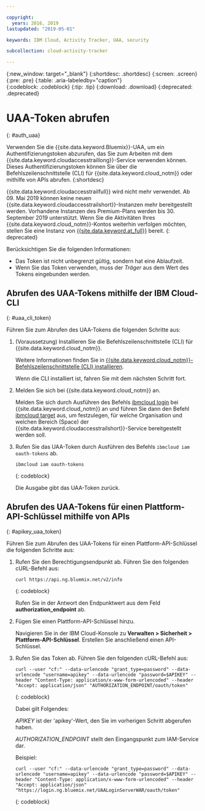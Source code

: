 ```yaml
---

copyright:
  years: 2016, 2019
lastupdated: "2019-05-01"

keywords: IBM Cloud, Activity Tracker, UAA, security

subcollection: cloud-activity-tracker

---
```


{:new_window: target="_blank"}
{:shortdesc: .shortdesc}
{:screen: .screen}
{:pre: .pre}
{:table: .aria-labeledby="caption"}    
{:codeblock: .codeblock}
{:tip: .tip}
{:download: .download}
{:deprecated: .deprecated}


# UAA-Token abrufen
{: #auth_uaa}

Verwenden Sie die {{site.data.keyword.Bluemix}}-UAA, um ein Authentifizierungstoken abzurufen, das Sie zum Arbeiten mit dem {{site.data.keyword.cloudaccesstraillong}}-Service verwenden können. Dieses Authentifizierungstoken können Sie über die Befehlszeilenschnittstelle (CLI) für {{site.data.keyword.cloud_notm}} oder mithilfe von APIs abrufen.
{:shortdesc}

{{site.data.keyword.cloudaccesstrailfull}} wird nicht mehr verwendet. Ab 09. Mai 2019 können keine neuen {{site.data.keyword.cloudaccesstrailshort}}-Instanzen mehr bereitgestellt werden. Vorhandene Instanzen des Premium-Plans werden bis 30. September 2019 unterstützt. Wenn Sie die Aktivitäten Ihres {{site.data.keyword.cloud_notm}}-Kontos weiterhin verfolgen möchten, stellen Sie eine Instanz von [{{site.data.keyword.at_full}}](/docs/services/Activity-Tracker-with-LogDNA?topic=logdnaat-getting-started#getting-started) bereit.
{: deprecated}


Berücksichtigen Sie die folgenden Informationen:

* Das Token ist nicht unbegrenzt gültig, sondern hat eine Ablaufzeit. 
* Wenn Sie das Token verwenden, muss der *Träger* aus dem Wert des Tokens eingebunden werden.
		
## Abrufen des UAA-Tokens mithilfe der IBM Cloud-CLI
{: #uaa_cli_token}

Führen Sie zum Abrufen des UAA-Tokens die folgenden Schritte aus:

1. (Voraussetzung) Installieren Sie die Befehlszeilenschnittstelle (CLI) für {{site.data.keyword.cloud_notm}}.

   Weitere Informationen finden Sie in [{{site.data.keyword.cloud_notm}}-Befehlszeilenschnittstelle (CLI) installieren](/docs/cli?topic=cloud-cli-ibmcloud-cli#ibmcloud-cli).
   
   Wenn die CLI installiert ist, fahren Sie mit dem nächsten Schritt fort.
    
2. Melden Sie sich bei {{site.data.keyword.cloud_notm}} an. 

    Melden Sie sich durch Ausführen des Befehls [ibmcloud login](/docs/cli/reference/ibmcloud/bx_cli.html#ibmcloud_login) bei {{site.data.keyword.cloud_notm}} an und führen Sie dann den Befehl [ibmcloud target](/docs/cli/reference/ibmcloud/bx_cli.html#ibmcloud_target) aus, um festzulegen, für welche Organisation und welchen Bereich (Space) der {{site.data.keyword.cloudaccesstrailshort}}-Service bereitgestellt werden soll.
	
3. Rufen Sie das UAA-Token durch Ausführen des Befehls `ibmcloud iam oauth-tokens` ab.

    ```
	ibmcloud iam oauth-tokens
	```
	{: codeblock}
	
	Die Ausgabe gibt das UAA-Token zurück.


	


## Abrufen des UAA-Tokens für einen Plattform-API-Schlüssel mithilfe von APIs
{: #apikey_uaa_token}

Führen Sie zum Abrufen des UAA-Tokens für einen Plattform-API-Schlüssel die folgenden Schritte aus:

1. Rufen Sie den Berechtigungsendpunkt ab. Führen Sie den folgenden cURL-Befehl aus:

    ```
    curl https://api.ng.bluemix.net/v2/info
    ```
    {: codeblock}

    Rufen Sie in der Antwort den Endpunktwert aus dem Feld **authorization_endpoint** ab.

2. Fügen Sie einen Plattform-API-Schlüssel hinzu.

    Navigieren Sie in der IBM Cloud-Konsole zu **Verwalten > Sicherheit > Plattform-API-Schlüssel**.
    Erstellen Sie anschließend einen API-Schlüssel.

3. Rufen Sie das Token ab. Führen Sie den folgenden cURL-Befehl aus:

    ```
    curl --user "cf:" --data-urlencode "grant_type=password" --data-urlencode "username=apikey" --data-urlencode "password=$APIKEY" --header "Content-Type: application/x-www-form-urlencoded" --header "Accept: application/json" "AUTHORIZATION_ENDPOINT/oauth/token"
    ```
    {: codeblock}

    Dabei gilt Folgendes: 
    
    *APIKEY* ist der 'apikey'-Wert, den Sie im vorherigen Schritt abgerufen haben.
    
    *AUTHORIZATION_ENDPOINT* stellt den Eingangspunkt zum IAM-Service dar.

    Beispiel:

    ```
    curl --user "cf:" --data-urlencode "grant_type=password" --data-urlencode "username=apikey" --data-urlencode "password=$APIKEY" --header "Content-Type: application/x-www-form-urlencoded" --header "Accept: application/json" "https://login.ng.bluemix.net/UAALoginServerWAR/oauth/token"
    ```
    {: codeblock}


